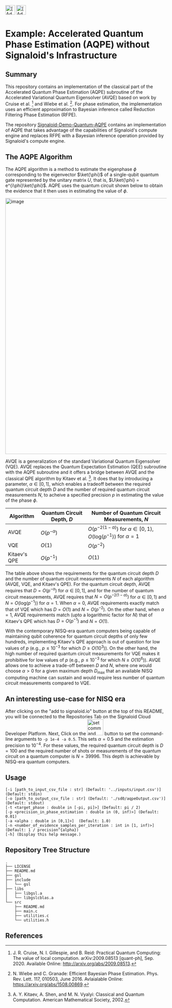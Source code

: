 [<img src="https://assets.signaloid.io/add-to-signaloid-cloud-logo-dark-v6.png#gh-dark-mode-only" alt="[Add to signaloid.io]" height="30">](https://signaloid.io/repositories?connect=https://github.com/signaloid/Signaloid-Demo-Quantum-AQPE-NoUx#gh-dark-mode-only)
[<img src="https://assets.signaloid.io/add-to-signaloid-cloud-logo-light-v6.png#gh-light-mode-only" alt="[Add to signaloid.io]" height="30">](https://signaloid.io/repositories?connect=https://github.com/signaloid/Signaloid-Demo-Quantum-AQPE-NoUx#gh-light-mode-only)


# Example: Accelerated Quantum Phase Estimation (AQPE) without Signaloid's Infrastructure

## Summary
This repository contains an implementation of the classical part of the Accelerated Quantum Phase Estimation (AQPE) subroutine of the Accelerated Variational Quantum Eigensolver (AVQE) based on work by Cruise et al. [^0] and Wiebe et al. [^1]. For phase estimation, the implementation uses an efficient approximation to Bayesian inference called Reduction Filtering Phase Estimation (RFPE).

The repository [Signaloid-Demo-Quantum-AQPE](https://github.com/signaloid/Signaloid-Demo-Quantum-AQPE) contains an implementation of AQPE that takes advantage of the capabilities of Signaloid's compute engine and replaces RFPE with a Bayesian inference operation provided by Signaloid's compute engine.

## The AQPE Algorithm
The AQPE algorithm is a method to estimate the eigenphase $\phi$ corresponding to the eigenvector $\ket{\phi}$ of a single-qubit quantum gate represented by the unitary matrix $U$, that is, $U\ket{\phi} = e^{i\phi}\ket{\phi}$. AQPE uses the quantum circuit shown below to obtain the evidence that it then uses in estimating the value of $\phi$.

<img width="800" alt="image" src="https://user-images.githubusercontent.com/115564080/235872639-cb6866b2-cfcb-421f-b2cf-538110ca43fe.png">

AVQE is a generalization of the standard Variational Quantum Eigensolver (VQE). AVQE replaces the Quantum Expectation Estimation (QEE) subroutine with the AQPE subroutine and it offers a bridge between AVQE and the classical QPE algorithm by Kitaev et al. [^2]. It does that by introducing a parameter, $\alpha \in [0,1]$, which enables a tradeoff between the required quantum circuit depth $D$ and the number of required quantum circuit measurements $N$, to acheive a specified precision $p$ in estimating the value of the phase $\phi$.

| Algorithm | Quantum Circuit Depth, $D$ | Number of Quantum Circuit Measurements, $N$ |
| ------ | --- | --- |
| AVQE | $O(p^{-\alpha})$ | $O(p^{{-2(1 - \alpha)}})$ for $\alpha \in [0,1)$, $O(\mathrm{log}(p^{-1}))$ for $\alpha = 1$|
| VQE | $O(1)$ | $O(p^{-2})$ |
| Kitaev's QPE| $O(p^{-1})$ | $O(1)$ |

The table above shows the requirements for the quantum circuit depth $D$ and the number of quantum circuit measurements $N$ of each algorithm (AVQE, VQE, and Kitaev's QPE). For the quantum circuit depth, AVQE requires that $D = O(p^{-\alpha})$ for $\alpha \in [0,1]$, and for the number of quantum circuit measurements, AVQE requires that $N = O(p^{{-2(1 - \alpha)}})$ for $\alpha \in [0,1)$ and $N = O(\mathrm{log}(p^{-1}))$ for $\alpha = 1$. When $\alpha = 0$, AVQE requirements exactly match that of VQE which has $D = O(1)$ and $N = O(p^{-2})$. On the other hand, when $\alpha = 1$, AVQE requirements match (upto a logarithmic factor for $N$) that of Kitaev's QPE which has $D = O(p^{-1})$ and $N = O(1)$.

With the contemporary NISQ-era quantum computers being capable of maintaining qubit coherence for quantum circuit depths of only few hundreds, implementing Kitaev's QPE approach is out of question for low values of $p$ (e.g., $p \leq 10^{-3}$ for which $D \geq O(10^3)$). On the other hand, the high number of required quantum circuit measurements for VQE makes it prohibitive for low values of $p$ (e.g., $p \leq 10^{-3}$ for which $N \geq O(10^6)$). AVQE allows one to achieve a trade-off between $D$ and $N$, where one would choose $\alpha > 0$ for a given maximum depth $D_{\mathrm{max}}$ that an available NISQ computing machine can sustain and would require less number of quantum circuit measurements compared to VQE.

## An interesting use-case for NISQ era
After clicking on the "add to signaloid.io" button at the top of this README, you will be connected to the Repositories Tab on the Signaloid Cloud Developer Platform. Next, Click on the <img width="50" alt="set command line parameters" src="https://github.com/signaloid/Signaloid-Demo-Quantum-AQPE-NoUx/assets/86417/eb19828c-789e-46e2-ba93-269a8ae64131"> button to set the command-line arguments to `-p 1e-4 -a 0.5`. This sets $\alpha = 0.5$ and the estimation precision to $10^{-4}$. For these values, the required quantum circuit depth is $D = 100$ and the required number of shots or measurements of the quantum circuit on a quantum computer is $N = 39996$. This depth is achievable by NISQ-era quantum computers.

## Usage
```
[-i [path_to_input_csv_file : str] (Default: '../inputs/input.csv')] (Default: stdin)
[-o [path_to_output_csv_file : str] (Default: './sd0/aqpeOutput.csv')] (Default: stdout)
[-t <target_phase : double in [-pi, pi]>] (Default: pi / 2)
[-p <precision_in_phase_estimation : double in (0, inf)>] (Default: 0.01)
[-a <alpha : double in [0,1]>]  (Default: 1.0)
[-n <number_of_evidence_samples_per_iteration : int in [1, inf)>] (Default: 1 / precision^{alpha})
[-h] (Display this help message.)
```

## Repository Tree Structure
```
.
├── LICENSE
├── README.md
├── gsl
├── include
│   └── gsl
├── libs
│   ├── libgsl.a
│   └── libgslcblas.a
└── src
    ├── README.md
    ├── main.c
    ├── utilities.c
    └── utilities.h
```

## References
[^0]: J. R. Cruise, N. I. Gillespie, and B. Reid: Practical Quantum Computing: The value of local computation. arXiv:2009.08513 [quant-ph], Sep. 2020. Available Online: http://arxiv.org/abs/2009.08513.

[^1]: N. Wiebe and C. Granade: Efficient Bayesian Phase Estimation. Phys. Rev. Lett. 117, 010503, June 2016. Avlaialable Online: https://arxiv.org/abs/1508.00869.

[^2]: A. Y. Kitaev, A. Shen, and M. N. Vyalyi: Classical and Quantum Computation. American Mathematical Society, 2002.
